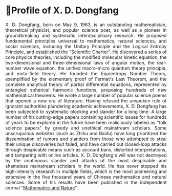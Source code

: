 <h1>🔴Profile of X. D. Dongfang</h1>
<p style="text-align: justify;">X. D. Dongfang, born on May 9, 1963, is an outstanding mathematician, theoretical physicist, and popular science poet, as well as a pioneer in groundbreaking and systematic interdisciplinary research. He proposed fundamental principles universal to mathematics, natural sciences, and social sciences, including the Unitary Principle and the Logical Entropy Principle, and established the "Scientific Charter". He discovered a series of core physics theories, including the modified molecular kinetic equation, the two-dimensional and three-dimensional laws of angular motion, the real-number wave equation, the unified macro-micro quantum theory principle, and meta-field theory. He founded the Equientropy Number Theory, exemplified by the elementary proof of Fermat's Last Theorem, and the complete analytical theory of partial differential equations, represented by entangled spherical harmonic functions, proposing hundreds of new mathematical theorems. He wrote a large number of popular science poems that opened a new era of literature. Having refused the unspoken rule of ignorant authorities plundering academic achievements, X. D. Dongfang has been subjected to systematic blocking and slander for a long time. A large number of his cutting-edge papers containing scientific issues for hundreds of years to be explored in the future have been maliciously labeled as "folk science papers" by greedy and unethical mainstream scholars. Some unscrupulous websites (such as Zhihu and Baidu) have long prioritized the dissemination of rumors and slanders from those who attempted to steal their unique discoveries but failed, and have carried out closed-loop attacks through despicable means such as account bans, distorted interpretations, and tampering with online articles. X. D. Dongfang's will was not destroyed by the continuous slander and attacks of the most despicable and shameless mainstream scholars in the world. He has never stopped his high-intensity research in multiple fields, which is the most pioneering and extensive in the five thousand years of Chinese mathematics and natural sciences. Some of his results have been published in the independent journal "<a href="https://mathnature.github.io">Mathematics and Nature</a>".</p>
